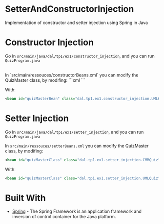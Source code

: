 # SetterAndConstructorInjection
Implementation of constructor and setter injection using Spring in Java

# Constructor Injection
Go in `src/main/java/dal/tp1/ex1/constructor_injection`, and you can run `QuizProgram.java`

<br/>
In `src/main/ressouces/constructorBeans.xml` you can modify the QuizMaster class, by modifing:
```xml
<bean id="quizMasterBean" class="dal.tp1.ex1.constructor_injection.CMMQuiz"/>
```

With: 
```xml
<bean id="quizMasterBean" class="dal.tp1.ex1.constructor_injection.UMLQuiz"/>
```

# Setter Injection
Go in `src/main/java/dal/tp1/ex1/setter_injection`, and you can run `QuizProgram.java`

In `src/main/ressouces/setterBeans.xml` you can modify the QuizMaster class, by modifing:
```xml
<bean id="quizMasterClass" class="dal.tp1.ex1.setter_injection.CMMQuiz"/>
```

With: 
```xml
<bean id="quizMasterClass" class="dal.tp1.ex1.setter_injection.UMLQuiz"/>
```

# Built With
- [Spring](https://spring.io/) - The Spring Framework is an application framework and inversion of control container for the Java platform.
